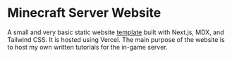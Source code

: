 # Minecraft Server Website

A small and very basic static website [template](https://github.com/alexcarpenter/nextjs-mdx-blog-theme) built with Next.js, MDX, and Tailwind CSS. It is hosted using Vercel.
The main purpose of the website is to host my own written tutorials for the in-game server. 
